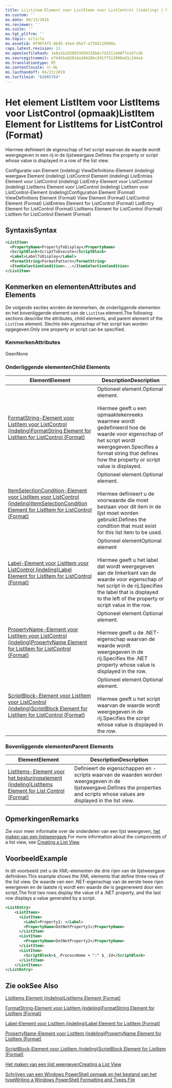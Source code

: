 ```yaml
---
title: Lijstitem-Element voor ListItems voor ListControl (indeling) | Microsoft Docs
ms.custom: ''
ms.date: 09/13/2016
ms.reviewer: ''
ms.suite: ''
ms.tgt_pltfrm: ''
ms.topic: article
ms.assetid: 0f96f4f5-8bd5-43ed-95e7-a7358115999a
caps.latest.revision: 11
ms.openlocfilehash: 1e0a1b2d20853650328b8cfd1513a08f7e167cd6
ms.sourcegitcommit: e7445ba8203da304286c591ff513900ad1c244a4
ms.translationtype: MT
ms.contentlocale: nl-NL
ms.lasthandoff: 04/23/2019
ms.locfileid: "62065764"
---
```

# <a name="listitem-element-for-listitems-for-listcontrol-format"></a><span data-ttu-id="829a3-102">Het element ListItem voor ListItems voor ListControl (opmaak)</span><span class="sxs-lookup"><span data-stu-id="829a3-102">ListItem Element for ListItems for ListControl (Format)</span></span>

<span data-ttu-id="829a3-103">Hiermee definieert de eigenschap of het script waarvan de waarde wordt weergegeven in een rij in de lijstweergave.</span><span class="sxs-lookup"><span data-stu-id="829a3-103">Defines the property or script whose value is displayed in a row of the list view.</span></span>

<span data-ttu-id="829a3-104">Configuratie van Element (indeling) ViewDefinitions-Element (indeling) weergave Element (indeling) ListControl Element (indeling) ListEntries Element voor ListControl (indeling) ListEntry-Element voor ListControl (indeling) ListItems Element voor ListControl (indeling) ListItem voor ListControl-Element (indeling)</span><span class="sxs-lookup"><span data-stu-id="829a3-104">Configuration Element (Format) ViewDefinitions Element (Format) View Element (Format) ListControl Element (Format) ListEntries Element for ListControl (Format) ListEntry Element for ListControl (Format) ListItems Element for ListControl (Format) ListItem for ListControl Element (Format)</span></span>

## <a name="syntax"></a><span data-ttu-id="829a3-105">Syntaxis</span><span class="sxs-lookup"><span data-stu-id="829a3-105">Syntax</span></span>

```xml
<ListItem>
  <PropertyName>PropertyToDisplay</PropertyName>
  <ScriptBlock>ScriptToExecute</ScriptBlock>
  <Label>LabelToDisplay</Label>
  <FormatString>FormatPattern</FormatString>
  <ItemSelectionCondition>...</ItemSelectionCondition>
</ListItem>
```

## <a name="attributes-and-elements"></a><span data-ttu-id="829a3-106">Kenmerken en elementen</span><span class="sxs-lookup"><span data-stu-id="829a3-106">Attributes and Elements</span></span>

<span data-ttu-id="829a3-107">De volgende secties worden de kenmerken, de onderliggende elementen en het bovenliggende element van de `ListItem` element.</span><span class="sxs-lookup"><span data-stu-id="829a3-107">The following sections describe the attributes, child elements, and parent element of the `ListItem` element.</span></span> <span data-ttu-id="829a3-108">Slechts één eigenschap of het script kan worden opgegeven.</span><span class="sxs-lookup"><span data-stu-id="829a3-108">Only one property or script can be specified.</span></span>

### <a name="attributes"></a><span data-ttu-id="829a3-109">Kenmerken</span><span class="sxs-lookup"><span data-stu-id="829a3-109">Attributes</span></span>

<span data-ttu-id="829a3-110">Geen</span><span class="sxs-lookup"><span data-stu-id="829a3-110">None</span></span>

### <a name="child-elements"></a><span data-ttu-id="829a3-111">Onderliggende elementen</span><span class="sxs-lookup"><span data-stu-id="829a3-111">Child Elements</span></span>

|<span data-ttu-id="829a3-112">Element</span><span class="sxs-lookup"><span data-stu-id="829a3-112">Element</span></span>|<span data-ttu-id="829a3-113">Description</span><span class="sxs-lookup"><span data-stu-id="829a3-113">Description</span></span>|
|-------------|-----------------|
|[<span data-ttu-id="829a3-114">FormatString-Element voor ListItem voor ListControl (indeling)</span><span class="sxs-lookup"><span data-stu-id="829a3-114">FormatString Element for ListItem for ListControl (Format)</span></span>](./formatstring-element-for-listitem-for-listcontrol-format.md)|<span data-ttu-id="829a3-115">Optioneel element.</span><span class="sxs-lookup"><span data-stu-id="829a3-115">Optional element.</span></span><br /><br /> <span data-ttu-id="829a3-116">Hiermee geeft u een opmaaktekenreeks waarmee wordt gedefinieerd hoe de waarde voor eigenschap of het script wordt weergegeven.</span><span class="sxs-lookup"><span data-stu-id="829a3-116">Specifies a format string that defines how the property or script value is displayed.</span></span>|
|[<span data-ttu-id="829a3-117">ItemSelectionCondition-Element voor ListItem voor ListControl (indeling)</span><span class="sxs-lookup"><span data-stu-id="829a3-117">ItemSelectionCondition Element for ListItem for ListControl (Format)</span></span>](./itemselectioncondition-element-for-listitem-for-listcontrol-format.md)|<span data-ttu-id="829a3-118">Optioneel element.</span><span class="sxs-lookup"><span data-stu-id="829a3-118">Optional element.</span></span><br /><br /> <span data-ttu-id="829a3-119">Hiermee definieert u de voorwaarde die moet bestaan voor dit item in de lijst moet worden gebruikt.</span><span class="sxs-lookup"><span data-stu-id="829a3-119">Defines the condition that must exist for this list item to be used.</span></span>|
|[<span data-ttu-id="829a3-120">Label-Element voor ListItem voor ListControl (indeling)</span><span class="sxs-lookup"><span data-stu-id="829a3-120">Label Element for ListItem for ListControl (Format)</span></span>](./label-element-for-listitem-for-listcontrol-format.md)|<span data-ttu-id="829a3-121">Optioneel element</span><span class="sxs-lookup"><span data-stu-id="829a3-121">Optional element</span></span><br /><br /> <span data-ttu-id="829a3-122">Hiermee geeft u het label dat wordt weergegeven aan de linkerkant van de waarde voor eigenschap of het script in de rij.</span><span class="sxs-lookup"><span data-stu-id="829a3-122">Specifies the label that is displayed to the left of the property or script value in the row.</span></span>|
|[<span data-ttu-id="829a3-123">PropertyName-Element voor ListItem voor ListControl (indeling)</span><span class="sxs-lookup"><span data-stu-id="829a3-123">PropertyName Element for ListItem for ListControl (Format)</span></span>](./propertyname-element-for-listitem-for-listcontrol-format.md)|<span data-ttu-id="829a3-124">Optioneel element.</span><span class="sxs-lookup"><span data-stu-id="829a3-124">Optional element.</span></span><br /><br /> <span data-ttu-id="829a3-125">Hiermee geeft u de .NET-eigenschap waarvan de waarde wordt weergegeven in de rij.</span><span class="sxs-lookup"><span data-stu-id="829a3-125">Specifies the .NET property whose value is displayed in the row.</span></span>|
|[<span data-ttu-id="829a3-126">ScriptBlock-Element voor ListItem voor ListControl (indeling)</span><span class="sxs-lookup"><span data-stu-id="829a3-126">ScriptBlock Element for ListItem for ListControl (Format)</span></span>](./scriptblock-element-for-listitem-for-listcontrol-format.md)|<span data-ttu-id="829a3-127">Optioneel element.</span><span class="sxs-lookup"><span data-stu-id="829a3-127">Optional element.</span></span><br /><br /> <span data-ttu-id="829a3-128">Hiermee geeft u het script waarvan de waarde wordt weergegeven in de rij.</span><span class="sxs-lookup"><span data-stu-id="829a3-128">Specifies the script whose value is displayed in the row.</span></span>|

### <a name="parent-elements"></a><span data-ttu-id="829a3-129">Bovenliggende elementen</span><span class="sxs-lookup"><span data-stu-id="829a3-129">Parent Elements</span></span>

|<span data-ttu-id="829a3-130">Element</span><span class="sxs-lookup"><span data-stu-id="829a3-130">Element</span></span>|<span data-ttu-id="829a3-131">Description</span><span class="sxs-lookup"><span data-stu-id="829a3-131">Description</span></span>|
|-------------|-----------------|
|[<span data-ttu-id="829a3-132">ListItems-Element voor het besturingselement (indeling)</span><span class="sxs-lookup"><span data-stu-id="829a3-132">ListItems Element for List Control (Format)</span></span>](./listitems-element-for-listentry-for-listcontrol-format.md)|<span data-ttu-id="829a3-133">Definieert de eigenschappen en -scripts waarvan de waarden worden weergegeven in de lijstweergave.</span><span class="sxs-lookup"><span data-stu-id="829a3-133">Defines the properties and scripts whose values are displayed in the list view.</span></span>|

## <a name="remarks"></a><span data-ttu-id="829a3-134">Opmerkingen</span><span class="sxs-lookup"><span data-stu-id="829a3-134">Remarks</span></span>

<span data-ttu-id="829a3-135">Zie voor meer informatie over de onderdelen van een lijst weergeven, [het maken van een lijstweergave](./creating-a-list-view.md).</span><span class="sxs-lookup"><span data-stu-id="829a3-135">For more information about the components of a list view, see [Creating a List View](./creating-a-list-view.md).</span></span>

## <a name="example"></a><span data-ttu-id="829a3-136">Voorbeeld</span><span class="sxs-lookup"><span data-stu-id="829a3-136">Example</span></span>

<span data-ttu-id="829a3-137">In dit voorbeeld ziet u de XML-elementen die drie rijen van de lijstweergave definiëren.</span><span class="sxs-lookup"><span data-stu-id="829a3-137">This example shows the XML elements that define three rows of the list view.</span></span> <span data-ttu-id="829a3-138">De waarde van een .NET-eigenschap van de eerste twee rijen weergeven en de laatste rij wordt een waarde die is gegenereerd door een script.</span><span class="sxs-lookup"><span data-stu-id="829a3-138">The first two rows display the value of a .NET property, and the last row displays a value generated by a script.</span></span>

```xml
<ListEntry>
    <ListItems>
      <ListItem>
        <Label>Property1: </Label>
        <PropertyName>DotNetProperty1</PropertyName>
      </ListItem>
      <ListItem>
        <PropertyName>DotNetProperty2</PropertyName>
      </ListItem>
      <ListItem>
        <ScriptBlock>$_.ProcessName + ":" $_.Id</ScriptBlock>
      </ListItem>
    </ListItems>
</ListEntry>

```

## <a name="see-also"></a><span data-ttu-id="829a3-139">Zie ook</span><span class="sxs-lookup"><span data-stu-id="829a3-139">See Also</span></span>

[<span data-ttu-id="829a3-140">ListItems Element (indeling)</span><span class="sxs-lookup"><span data-stu-id="829a3-140">ListItems Element (Format)</span></span>](./listitems-element-for-listentry-for-listcontrol-format.md)

[<span data-ttu-id="829a3-141">FormatString-Element voor ListItem (indeling)</span><span class="sxs-lookup"><span data-stu-id="829a3-141">FormatString Element for ListItem (Format)</span></span>](./formatstring-element-for-listitem-for-listcontrol-format.md)

[<span data-ttu-id="829a3-142">Label-Element voor ListItem (indeling)</span><span class="sxs-lookup"><span data-stu-id="829a3-142">Label Element for ListItem (Format)</span></span>](./label-element-for-listitem-for-listcontrol-format.md)

[<span data-ttu-id="829a3-143">PropertyName-Element voor ListItem (indeling)</span><span class="sxs-lookup"><span data-stu-id="829a3-143">PropertyName Element for ListItem (Format)</span></span>](./propertyname-element-for-listitem-for-listcontrol-format.md)

[<span data-ttu-id="829a3-144">ScriptBlock-Element voor ListItem (indeling)</span><span class="sxs-lookup"><span data-stu-id="829a3-144">ScriptBlock Element for ListItem (Format)</span></span>](./scriptblock-element-for-listitem-for-listcontrol-format.md)

[<span data-ttu-id="829a3-145">Het maken van een lijst weergeven</span><span class="sxs-lookup"><span data-stu-id="829a3-145">Creating a List View</span></span>](./creating-a-list-view.md)

[<span data-ttu-id="829a3-146">Schrijven van een Windows PowerShell opmaak en het bestand van het type</span><span class="sxs-lookup"><span data-stu-id="829a3-146">Writing a Windows PowerShell Formatting and Types File</span></span>](./writing-a-powershell-formatting-file.md)
